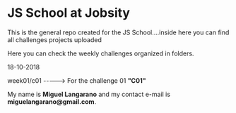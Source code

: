 # JS School at Jobsity
This is the general repo created for the JS School....inside here you can find all challenges projects uploaded

Here you can check the weekly challenges organized in folders.

18-10-2018

week01/c01 -----> For the challenge 01 __"C01"__


My name is __Miguel Langarano__ and my contact e-mail is __miguelangarano@gmail.com__.